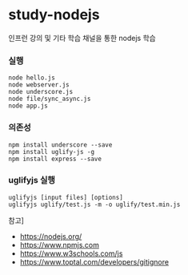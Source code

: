 # study-nodejs

인프런 강의 및 기타 학습 채널을 통한 nodejs 학습

### 실행
```
node hello.js
node webserver.js
node underscore.js
node file/sync_async.js
node app.js
```

### 의존성
```
npm install underscore --save
npm install uglify-js -g
npm install express --save
```

### uglifyjs 실행
```
uglifyjs [input files] [options]
uglifyjs uglify/test.js -m -o uglify/test.min.js
```

참고]
- https://nodejs.org/
- https://www.npmjs.com
- https://www.w3schools.com/js
- https://www.toptal.com/developers/gitignore